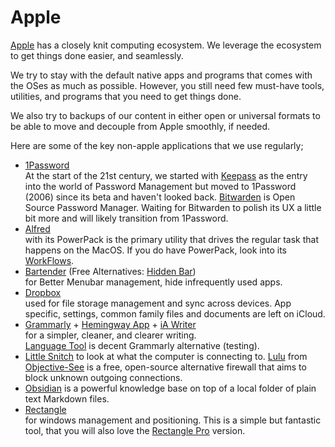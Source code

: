# Apple

[Apple](https://www.apple.com) has a closely knit computing ecosystem. We leverage the ecosystem to get things done easier, and seamlessly.

We try to stay with the default native apps and programs that comes with the OSes as much as possible. However, you still need few must-have tools, utilities, and programs that you need to get things done.

We also try to backups of our content in either open or universal formats to be able to move and decouple from Apple smoothly, if needed.

Here are some of the key non-apple applications that we use regularly;

- [1Password](https://1password.com)\
  At the start of the 21st century, we started with [Keepass](https://keepass.info) as the entry into the world of Password Management but moved to 1Password (2006) since its beta and haven't looked back.
  [Bitwarden](https://bitwarden.com) is Open Source Password Manager. Waiting for Bitwarden to polish its UX a little bit more and will likely transition from 1Password.
- [Alfred](https://www.alfredapp.com)\
  with its PowerPack is the primary utility that drives the regular task that happens on the MacOS. If you do have PowerPack, look into its [WorkFlows](https://www.alfredapp.com/workflows/).
- [Bartender](https://www.macbartender.com) (Free Alternatives: [Hidden Bar](https://superbits.co/hidden/))\
  for Better Menubar management, hide infrequently used apps.
- [Dropbox](https://www.dropbox.com/)\
  used for file storage management and sync across devices. App specific, settings, common family files and documents are left on iCloud.
- [Grammarly](https://app.grammarly.com) + [Hemingway App](http://www.hemingwayapp.com) + [iA Writer](https://ia.net/writer)\
  for a simpler, cleaner, and clearer writing.\
  [Language Tool](https://languagetool.org) is decent Grammarly alternative (testing).
- [Little Snitch](https://www.obdev.at/products/littlesnitch/) to look at what the computer is connecting to. [Lulu](https://objective-see.com/products/lulu.html) from [Objective-See](https://objective-see.org/) is a free, open-source alternative firewall that aims to block unknown outgoing connections.
- [Obsidian](https://obsidian.md) is a powerful knowledge base on top of a local folder of plain text Markdown files.
- [Rectangle](https://rectangleapp.com)\
  for windows management and positioning. This is a simple but fantastic tool, that you will also love the [Rectangle Pro](https://rectangleapp.com/pro) version.